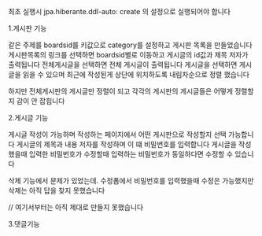 최초 실행시 jpa.hiberante.ddl-auto: create 의 설정으로 실행되어야 합니다


1.게시판 기능

같은 주제를 boardsid를 키값으로 category를 설정하고
게시판 목록을 만들었습니다
게시판목록의 링크를 선택하면 boardsid별로 이동하고 
게시글의 id값과 제목 저자가 출력됩니다
전체게시글을 선택하면 전체 게시글이 출력됩니다
게시글을 선택하면 게시글을 읽을 수 있으며 최근에 작성된게 상단에 위치하도록 
내림차순으로 정렬 했습니다


하지만 전체게시판의 게시글만 정렬이 되고
각각의 게시판의 게시글들은 어떻게 정렬할지 감이 안 잡힙니다

2.게시글 기능 


게시글 작성이 가능하며
작성하는 페이지에서 어떤 게시판으로 작성할지 선택 가능합니다
게시글의 제목과 내용 저자를 작성하며 이 떄 비밀번호를 입력합니다
게시글을 작성했을때 입력한 비밀번호가 수정할때 입력하는 비밀번호가 동일하다면 수정할 수 있습니다


삭제 기능에서 문제가 있었는데.
수정폼에서 비밀번호를 입력했을때 수정은 가능했지만 삭제는 아직 답을 찾지 못했습니다


// 여기서부터는 아직 제대로 만들지 못했습니다


3.댓글기능
